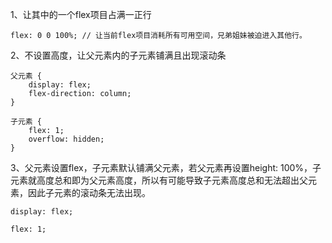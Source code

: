 1、让其中的一个flex项目占满一正行

```
flex: 0 0 100%; // 让当前flex项目消耗所有可用空间，兄弟姐妹被迫进入其他行。
```

2、不设置高度，让父元素内的子元素铺满且出现滚动条

```
父元素 {
	display: flex;
	flex-direction: column;
}
```

```
子元素 {
	flex: 1;
	overflow: hidden;
}
```

3、父元素设置flex，子元素默认铺满父元素，若父元素再设置height: 100%，子元素就高度总和即为父元素高度，所以有可能导致子元素高度总和无法超出父元素，因此子元素的滚动条无法出现。

```
display: flex;

flex: 1;
```

